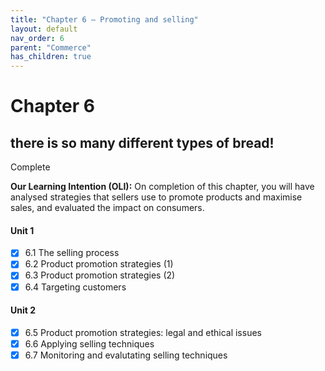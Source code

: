 ```yaml
---
title: "Chapter 6 – Promoting and selling"
layout: default
nav_order: 6
parent: "Commerce"
has_children: true
---
```


# Chapter 6
## there is so many different types of bread!

<label class="label label-green">Complete</label>

**Our Learning Intention (OLI):** On completion of this chapter, you will have analysed strategies that sellers use to promote products and maximise sales, and evaluated the impact on consumers.

#### Unit 1
- [x] 6.1 The selling process
- [x] 6.2 Product promotion strategies (1)
- [x] 6.3 Product promotion strategies (2)
- [x] 6.4 Targeting customers
#### Unit 2
- [x] 6.5 Product promotion strategies: legal and ethical issues
- [x] 6.6 Applying selling techniques
- [x] 6.7 Monitoring and evalutating selling techniques